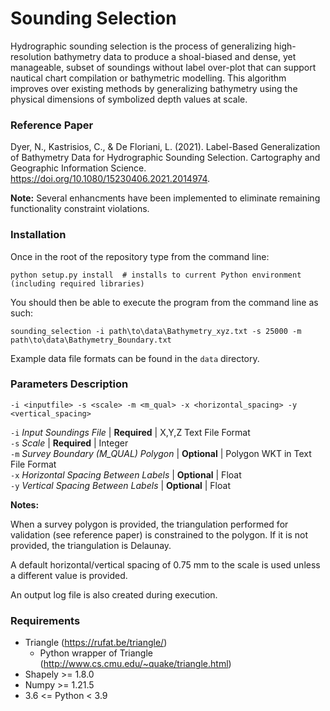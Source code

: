 # Sounding Selection #
Hydrographic sounding selection is the process of generalizing high-resolution bathymetry data to produce a shoal-biased and dense, yet manageable, subset of soundings without label over-plot that can support nautical chart compilation or bathymetric modelling. This algorithm improves over existing methods by generalizing bathymetry using the physical dimensions of symbolized depth values at scale.

### Reference Paper ###
Dyer, N., Kastrisios, C., & De Floriani, L. (2021). Label-Based Generalization of Bathymetry Data for Hydrographic Sounding Selection. Cartography and Geographic Information Science.  https://doi.org/10.1080/15230406.2021.2014974.

**Note:** Several enhancments have been implemented to eliminate remaining functionality constraint violations.

### Installation ###
Once in the root of the repository type from the command line:
```
python setup.py install  # installs to current Python environment (including required libraries)
```
You should then be able to execute the program from the command line as such:
```
sounding_selection -i path\to\data\Bathymetry_xyz.txt -s 25000 -m path\to\data\Bathymetry_Boundary.txt
```
Example data file formats can be found in the ```data``` directory.

### Parameters Description ###
```
-i <inputfile> -s <scale> -m <m_qual> -x <horizontal_spacing> -y <vertical_spacing>
```
```-i``` *Input Soundings File* | **Required** | X,Y,Z Text File Format</br>
```-s``` *Scale* | **Required** | Integer</br>
```-m``` *Survey Boundary (M_QUAL) Polygon* | **Optional** | Polygon WKT in Text File Format</br>
```-x``` *Horizontal Spacing Between Labels* | **Optional** | Float</br>
```-y``` *Vertical Spacing Between Labels* | **Optional** | Float</br>

**Notes:**
<p>When a survey polygon is provided, the triangulation performed for validation (see reference paper) is constrained to the polygon. If it is not provided, the triangulation is Delaunay.</p>
<p>A default horizontal/vertical spacing of 0.75 mm to the scale is used unless a different value is provided.</p>
An output log file is also created during execution.

### Requirements ###
+ Triangle (https://rufat.be/triangle/)
    * Python wrapper of Triangle (http://www.cs.cmu.edu/~quake/triangle.html)
+ Shapely >= 1.8.0
+ Numpy >= 1.21.5
+ 3.6 <= Python < 3.9
